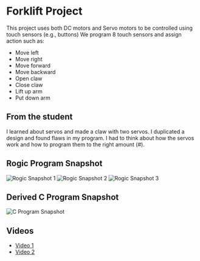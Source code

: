 # Forklift Project

This project uses both DC motors and Servo motors to be controlled using touch sensors (e.g., buttons) We program 8 touch sensors and assign action such as:

* Move left
* Move right
* Move forward
* Move backward
* Open claw
* Close claw
* Lift up arm
* Put down arm

## From the student

I learned about servos and made a claw with two servos. I duplicated a design and found flaws in my program. I had to think about how the servos work and how to program them to the right amount (#).

## Rogic Program Snapshot

![Rogic Snapshot 1](https://raw.githubusercontent.com/makabookguest/roborobo/master/eshan-rachapudi/12-09-2017/doc/rpj1.JPG)
![Rogic Snapshot 2 ](https://raw.githubusercontent.com/makabookguest/roborobo/master/eshan-rachapudi/12-09-2017/doc/rpj2.JPG)
![Rogic Snapshot 3](https://raw.githubusercontent.com/makabookguest/roborobo/master/eshan-rachapudi/12-09-2017/doc/rpj3.JPG)

## Derived C Program Snapshot


![C Program Snapshot](https://raw.githubusercontent.com/makabookguest/roborobo/master/eshan-rachapudi/12-09-2017/doc/c.JPG)

## Videos

* [Video 1](https://photos.google.com/share/AF1QipNqsfA3yp8P4hJW7orti2etAcpoEBxrBmYP1M6o_m_clF2-KuDlk_-s620WWil8Nw/photo/AF1QipMC9nSo9EAtbct7Qsi0Y3fHuvVq9-558S4hOC9W?key=cURpcmQxNl9lSzJEb1dQWTZOT3NxZzVKOGZDTWJ3)
* [Video 2](https://photos.google.com/share/AF1QipObih98eb6bQQGfBjqzW7SpPRthUWSqyn1n9cWtN_U-dXXowVDg6lPBqMctxWX-Gg/photo/AF1QipP88e3j7dQBkptmkGxQ9pU587VJSsZXz7JlAeLp?key=UUN2UXNPWGx0OTc4d0tOM0I2WkZqZ2NYOS05VUlR)
